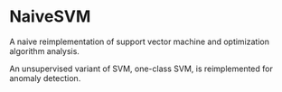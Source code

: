 # NaiveSVM
A naive reimplementation of support vector machine and optimization algorithm analysis.

An unsupervised variant of SVM, one-class SVM, is reimplemented for anomaly detection.
